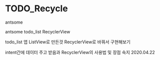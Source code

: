 # TODO_Recycle
antsome


antsome 
todo_list RecyclerView

todo_list 앱 ListView로 만든것 RecyclerView로 바꿔서 구현해보기 

intent간에 데이터 주고 받음과 RecyclerView의 사용법 및 장점 숙지
2020.04.22
